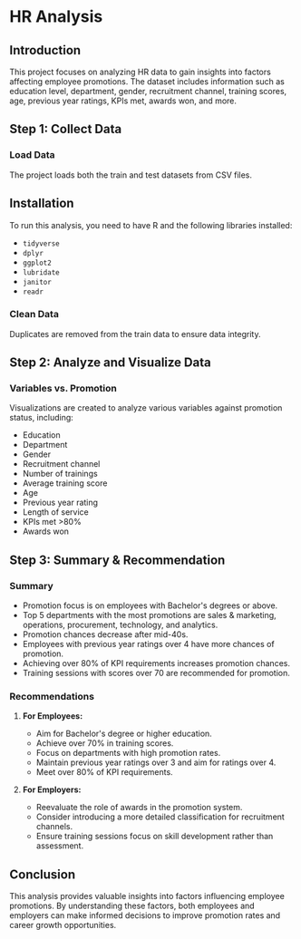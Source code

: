 # HR Analysis

## Introduction

This project focuses on analyzing HR data to gain insights into factors affecting employee promotions. The dataset includes information such as education level, department, gender, recruitment channel, training scores, age, previous year ratings, KPIs met, awards won, and more.

## Step 1: Collect Data

### Load Data
The project loads both the train and test datasets from CSV files.

## Installation
To run this analysis, you need to have R and the following libraries installed:

- `tidyverse`
- `dplyr`
- `ggplot2`
- `lubridate`
- `janitor`
- `readr`

### Clean Data
Duplicates are removed from the train data to ensure data integrity.

## Step 2: Analyze and Visualize Data

### Variables vs. Promotion
Visualizations are created to analyze various variables against promotion status, including:
- Education
- Department
- Gender
- Recruitment channel
- Number of trainings
- Average training score
- Age
- Previous year rating
- Length of service
- KPIs met >80%
- Awards won

## Step 3: Summary & Recommendation

### Summary
- Promotion focus is on employees with Bachelor's degrees or above.
- Top 5 departments with the most promotions are sales & marketing, operations, procurement, technology, and analytics.
- Promotion chances decrease after mid-40s.
- Employees with previous year ratings over 4 have more chances of promotion.
- Achieving over 80% of KPI requirements increases promotion chances.
- Training sessions with scores over 70 are recommended for promotion.

### Recommendations
1. **For Employees:**
   - Aim for Bachelor's degree or higher education.
   - Achieve over 70% in training scores.
   - Focus on departments with high promotion rates.
   - Maintain previous year ratings over 3 and aim for ratings over 4.
   - Meet over 80% of KPI requirements.

2. **For Employers:**
   - Reevaluate the role of awards in the promotion system.
   - Consider introducing a more detailed classification for recruitment channels.
   - Ensure training sessions focus on skill development rather than assessment.

## Conclusion

This analysis provides valuable insights into factors influencing employee promotions. By understanding these factors, both employees and employers can make informed decisions to improve promotion rates and career growth opportunities.

